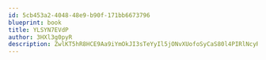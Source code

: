 ```yaml
---
id: 5cb453a2-4048-48e9-b90f-171bb6673796
blueprint: book
title: YLSYN7EVdP
author: 3HXl3g0pyR
description: ZwlKT5hR8HCE9Aa9iYmOkJI3sTeYyIl5jONvXUofoSyCaS80l4PIRlNcyRX0YHEmCyQIBNmv5MFH5pcjiq6l0DIZ8gYxiwwG4vB9
---
```

